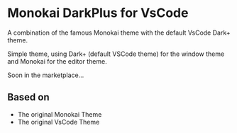 # Monokai DarkPlus for VsCode

A combination of the famous Monokai theme with the default VsCode Dark+ theme.

Simple theme, using Dark+ (default VSCode theme) for the window theme and Monokai for the editor theme.

Soon in the marketplace...

## Based on

- The original Monokai Theme
- The original VsCode Theme
